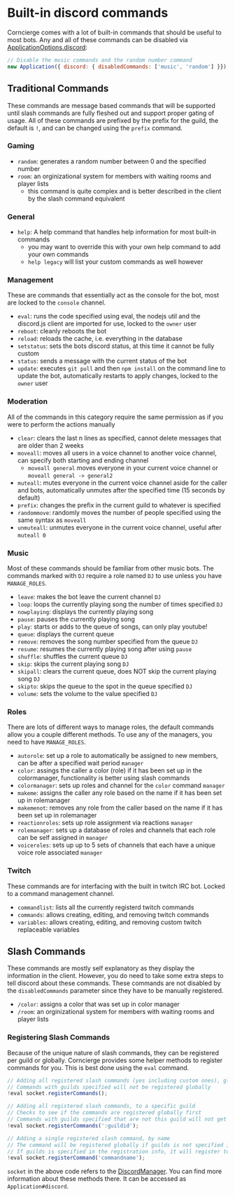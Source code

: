 # Built-in discord commands

Corncierge comes with a lot of built-in commands that should be useful to most bots.
Any and all of these commands can be disabled via [ApplicationOptions.discord](/#/docs/corncierge/master/typedef/DiscordOptions):

```js
// Disable the music commands and the random number command
new Application({ discord: { disabledCommands: ['music', 'random'] }});
```

## Traditional Commands

These commands are message based commands that will be supported until slash commands are fully fleshed out and support proper gating of usage. All of these commands are prefixed by the prefix for the guild, the default is `!`, and can be changed using the `prefix` command.

### Gaming

* `random`: generates a random number between 0 and the specified number
* `room`: an orginizational system for members with waiting rooms and player lists
  * this command is quite complex and is better described in the client by the slash command equivalent

### General

* `help`: A help command that handles help information for most built-in commands
  * you may want to override this with your own help command to add your own commands
  * `help legacy` will list your custom commands as well however

### Management

These are commands that essentially act as the console for the bot, most are locked to the `console` channel.

* `eval`: runs the code specified using eval, the nodejs util and the discord.js client are imported for use, locked to the `owner` user
* `reboot`: cleanly reboots the bot
* `reload`: reloads the cache, i.e. everything in the database
* `setstatus`: sets the bots discord status, at this time it cannot be fully custom
* `status`: sends a message with the current status of the bot
* `update`: executes `git pull` and then `npm install` on the command line to update the bot, automatically restarts to apply changes, locked to the `owner` user

### Moderation

All of the commands in this category require the same permission as if you were to perform the actions manually

* `clear`: clears the last n lines as specified, cannot delete messages that are older than 2 weeks
* `moveall`: moves all users in a voice channel to another voice channel, can specify both starting and ending channel
  * `moveall general` moves everyone in your current voice channel or `moveall general -> general2`
* `muteall`: mutes everyone in the current voice channel aside for the caller and bots, automatically unmutes after the specified time (15 seconds by default)
* `prefix`: changes the prefix in the current guild to whatever is specified
* `randommove`: randomly moves the number of people specified using the same syntax as `moveall`
* `unmuteall`: unmutes everyone in the current voice channel, useful after `muteall 0`

### Music

Most of these commands should be familiar from other music bots. The commands marked with `DJ` require a role named `DJ` to use unless you have `MANAGE_ROLES`.

* `leave`: makes the bot leave the current channel `DJ`
* `loop`: loops the currently playing song the number of times specified `DJ`
* `nowplaying`: displays the currently playing song
* `pause`: pauses the currently playing song
* `play`: starts or adds to the queue of songs, can only play youtube!
* `queue`: displays the current queue
* `remove`: removes the song number specified from the queue `DJ`
* `resume`: resumes the currently playing song after using `pause`
* `shuffle`: shuffles the current queue `DJ`
* `skip`: skips the current playing song `DJ`
* `skipall`: clears the current queue, does NOT skip the current playing song `DJ`
* `skipto`: skips the queue to the spot in the queue specified `DJ`
* `volume`: sets the volume to the value specified `DJ`

### Roles

There are lots of different ways to manage roles, the default commands allow you a couple different methods. To use any of the managers, you need to have `MANAGE_ROLES`.

* `autorole`: set up a role to automatically be assigned to new members, can be after a specified wait period `manager`
* `color`: assings the caller a color (role) if it has been set up in the colormanager, functionality is better using slash commands
* `colormanager`: sets up roles and channel for the `color` command `manager`
* `makeme`: assigns the caller any role based on the name if it has been set up in rolemanager
* `makemenot`: removes any role from the caller based on the name if it has been set up in rolemanager
* `reactionroles`: sets up role assignment via reactions `manager`
* `rolemanager`: sets up a database of roles and channels that each role can be self assigned in `manager`
* `voiceroles`: sets up up to 5 sets of channels that each have a unique voice role associated `manager`

### Twitch

These commands are for interfacing with the built in twitch IRC bot. Locked to a command management channel.

* `commandlist`: lists all the currently registerd twitch commands
* `commands`: allows creating, editing, and removing twitch commands
* `variables`: allows creating, editing, and removing custom twitch replaceable variables

## Slash Commands

These commands are mostly self explanatory as they display the information in the client. However, you do need to take some extra steps to tell discord about these commands. These commands are not disabled by the `disabledCommands` parameter since they have to be manually registered.

* `/color`: assigns a color that was set up in color manager
* `/room`: an orginizational system for members with waiting rooms and player lists

### Registering Slash Commands

Because of the unique nature of slash commands, they can be registered per guild or globally. Corncierge provides some helper methods to register commands for you. This is best done using the `eval` command.

```js
// Adding all registered slash commands (yes including custom ones), globally
// Commands with guilds specified will not be registered globally
!eval socket.registerCommands();

// Adding all registered slash commands, to a specific guild
// Checks to see if the commands are registered globally first
// Commands with guilds specified that are not this guild will not get registered to it
!eval socket.registerCommands(':guildid');

// Adding a single registered slash command, by name
// The command will be registered globally if guilds is not specified in the command data
// If guilds is specified in the registration info, it will register to every guild listed
!eval socket.registerCommand('commandname');
```

`socket` in the above code refers to the [DiscordManager](/#/docs/corncierge/master/class/DiscordManager). You can find more information about these methods there. It can be accessed as `Application#discord`.